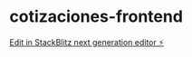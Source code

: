 # cotizaciones-frontend

[Edit in StackBlitz next generation editor ⚡️](https://stackblitz.com/~/github.com/ConanDevP/cotizaciones-frontend)